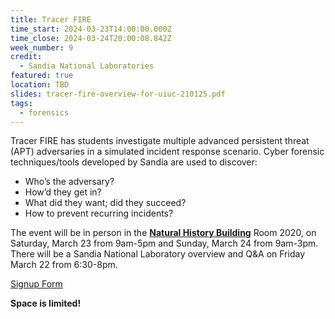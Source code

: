 ```yaml
---
title: Tracer FIRE
time_start: 2024-03-23T14:00:00.000Z
time_close: 2024-03-24T20:00:08.842Z
week_number: 9
credit:
  - Sandia National Laboratories
featured: true
location: TBD
slides: tracer-fire-overview-for-uiuc-210125.pdf
tags:
  - forensics
---
```

Tracer FIRE has students investigate multiple advanced persistent threat (APT) adversaries in a
simulated incident response scenario. Cyber forensic techniques/tools developed by Sandia are used to discover:

* Who’s the adversary?
* How’d they get in?
* What did they want; did they succeed?
* How to prevent recurring incidents?

The event will be in person in the **[Natural History Building](https://maps.app.goo.gl/Rz9CTqHc6DrECHDW9)** Room 2020, on Saturday, March 23 from 9am-5pm and Sunday, March 24 from 9am-3pm. There will be a Sandia National Laboratory overview and Q&A on Friday March 22 from 6:30-8pm.

[Signup Form](https://docs.google.com/forms/d/e/1FAIpQLSfx6JvK8Vu48zfuSQP6Z8MbEg95G5BsNahhtR0Vw62eH8d2Tg/viewform?usp=sf_link)

**Space is limited!**